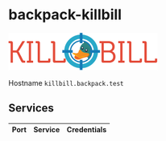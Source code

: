 # backpack-killbill

![Kill Bill](../../doc/assets/logos/killbill.png)

Hostname `killbill.backpack.test`

## Services

| Port | Service | Credentials
| ---: | :------ | :----------
